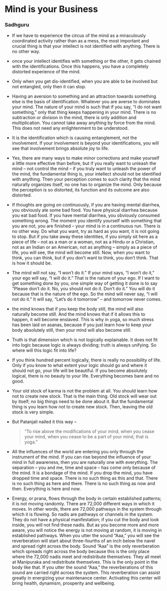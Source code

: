 # Mind is your Business

### Sadhguru

- If we have to experience the circus of the mind as a miraculously coordinated activity rather than as a mess, the most important and crucial thing is that your intellect is not identified with anything. There is no other way.

- once your intellect identifies with something or the other, it gets chained with the identifications. Once this happens, you have a completely distorted experience of the mind.

- Only when you get dis-identified, when you are able to be involved but not entangled, only then it can stop.

- Having an aversion to something and an attraction towards something else is the basis of identification. Whatever you are averse to dominates your mind. The nature of your mind is such that if you say, “I do not want something,” only that thing keeps happening in your mind. There is no subtraction or division in the mind, there is only addition and multiplication. You cannot take away anything by force from the mind. This does not need any enlightenment to be understood.

- It is the identification which is causing entanglement, not the involvement. If your involvement is beyond your identifications, you will see that involvement brings absolute joy to life.

- Yes, there are many ways to make minor corrections and make yourself a little more effective than before, but if you really want to unleash the mind – not control the mind – if you truly want to unleash the power of the mind, the fundamental thing is, your intellect should not be identified with anything. Then your perception comes to such clarity that the mind naturally organizes itself, no one has to organize the mind. Only because the perception is so distorted, its function and its outcome are also distorted.

- If thoughts are going on continuously, if you are having mental diarrhea, you obviously ate some bad food. You have physical diarrhea because you eat bad food. If you have mental diarrhea, you obviously consumed something wrong. The moment you identify yourself with something that you are not, you are finished – your mind is in a continuous run. There is no other way. Do what you want, try as hard as you want, it is not going to stop. But if you take away these identities, if you simply sit here as a piece of life – not as a man or a woman, not as a Hindu or a Christian, not as an Indian or an American, not as anything – simply as a piece of life, you will see, the mind will become still. Now, when you want to think, you can think, but if you don’t want to think, you don’t think. That is how it should be.

- The mind will not say, “I won’t do it.” If your mind says, “I won’t do it,” your ego will say, “I will do it.” That is the nature of your ego. If I want to get something done by you, one simple way of getting it done is to say “Please don’t do it. No, you should not do it. Don’t do it.” You will do it because that is the nature of the ego. So the mind will never say, “I will not do it.” It will say, “Let’s do it tomorrow” – and tomorrow never comes.

- the mind knows that if you keep the body still, the mind will also naturally become still. And the mind knows that if it allows this to happen, it will become enslaved. This is why in yoga, so much stress has been laid on asanas, because if you just learn how to keep your body absolutely still, then your mind will also become still.

- Truth is that dimension which is not logically explainable. It does not fit into logic because logic is always dividing; truth is always unifying. So where will this logic fit into life?

- If you think hundred percent logically, there is really no possibility of life. Only if you know to what extent your logic should go and where it should not go, your life will be beautiful. If you become absolutely logical, there is no beauty to your life. Everything becomes bare and no good.

- Your old stock of karma is not the problem at all. You should learn how not to create new stock. That is the main thing. Old stock will wear out by itself; no big things need to be done about it. But the fundamental thing is you learn how not to create new stock. Then, leaving the old stock is very simple.

- But Patanjali nailed it this way –

  > “To rise above the modifications of your mind, when you cease your mind, when you cease to be a part of your mind, that is yoga.”

- All the influences of the world are entering you only through the instrument of the mind. If you can rise beyond the influence of your mind in full awareness, then you are naturally one with everything. The separation – you and me, time and space – has come only because of the mind. It is a bondage of the mind. If you drop the mind, you have dropped time and space. There is no such thing as this and that. There is no such thing as here and there. There is no such thing as now and then. Everything is here and now.

- Energy, or prana, flows through the body in certain established patterns; it is not moving randomly. There are 72,000 different ways in which it moves. In other words, there are 72,000 pathways in the system through which it is flowing. So nadis are pathways or channels in the system. They do not have a physical manifestation; if you cut the body and look inside, you will not find these nadis. But as you become more and more aware, you will notice the energy is not moving at random, it is moving in established pathways. When you utter the sound “Aaa,” you will see the reverberation will start about three-fourths of an inch below the navel and spread right across the body. Sound “Aaa” is the only reverberation which spreads right across the body because this is the only place where the 72,000 nadis meet and redistribute themselves. They all meet at Manipuraka and redistribute themselves. This is the only point in the body like that. If you utter the sound “Aaa,” the reverberations of this sound are carried right across the system. This reverberation can assist greatly in energizing your maintenance center. Activating this center will bring health, dynamism, prosperity and wellbeing.
